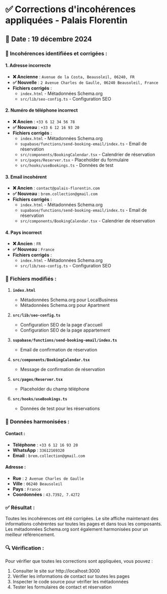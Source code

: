 # ✅ Corrections d'incohérences appliquées - Palais Florentin

## 📅 Date : 19 décembre 2024

### 🚨 **Incohérences identifiées et corrigées :**

#### 1. **Adresse incorrecte**
- **❌ Ancienne** : `Avenue de la Costa, Beausoleil, 06240, FR`
- **✅ Nouvelle** : `2 Avenue Charles de Gaulle, 06240 Beausoleil, France`
- **Fichiers corrigés** :
  - `index.html` - Métadonnées Schema.org
  - `src/lib/seo-config.ts` - Configuration SEO

#### 2. **Numéro de téléphone incorrect**
- **❌ Ancien** : `+33 6 12 34 56 78`
- **✅ Nouveau** : `+33 6 12 16 93 20`
- **Fichiers corrigés** :
  - `index.html` - Métadonnées Schema.org
  - `supabase/functions/send-booking-email/index.ts` - Email de réservation
  - `src/components/BookingCalendar.tsx` - Calendrier de réservation
  - `src/pages/Reserver.tsx` - Placeholder du formulaire
  - `src/hooks/useBookings.ts` - Données de test

#### 3. **Email incohérent**
- **❌ Ancien** : `contact@palais-florentin.com`
- **✅ Nouveau** : `brem.collection@gmail.com`
- **Fichiers corrigés** :
  - `index.html` - Métadonnées Schema.org
  - `supabase/functions/send-booking-email/index.ts` - Email de réservation
  - `src/components/BookingCalendar.tsx` - Calendrier de réservation

#### 4. **Pays incorrect**
- **❌ Ancien** : `FR`
- **✅ Nouveau** : `France`
- **Fichiers corrigés** :
  - `index.html` - Métadonnées Schema.org
  - `src/lib/seo-config.ts` - Configuration SEO

### 📁 **Fichiers modifiés :**

1. **`index.html`**
   - Métadonnées Schema.org pour LocalBusiness
   - Métadonnées Schema.org pour Apartment

2. **`src/lib/seo-config.ts`**
   - Configuration SEO de la page d'accueil
   - Configuration SEO de la page appartement

3. **`supabase/functions/send-booking-email/index.ts`**
   - Email de confirmation de réservation

4. **`src/components/BookingCalendar.tsx`**
   - Message de confirmation de réservation

5. **`src/pages/Reserver.tsx`**
   - Placeholder du champ téléphone

6. **`src/hooks/useBookings.ts`**
   - Données de test pour les réservations

### 🎯 **Données harmonisées :**

#### **Contact :**
- **Téléphone** : `+33 6 12 16 93 20`
- **WhatsApp** : `33612169320`
- **Email** : `brem.collection@gmail.com`

#### **Adresse :**
- **Rue** : `2 Avenue Charles de Gaulle`
- **Ville** : `06240 Beausoleil`
- **Pays** : `France`
- **Coordonnées** : `43.7392, 7.4272`

### ✅ **Résultat :**
Toutes les incohérences ont été corrigées. Le site affiche maintenant des informations cohérentes sur toutes les pages et dans tous les composants. Les métadonnées Schema.org sont également harmonisées pour un meilleur référencement.

### 🔍 **Vérification :**
Pour vérifier que toutes les corrections sont appliquées, vous pouvez :
1. Consulter le site sur http://localhost:3000
2. Vérifier les informations de contact sur toutes les pages
3. Inspecter le code source pour vérifier les métadonnées
4. Tester les formulaires de contact et réservation
